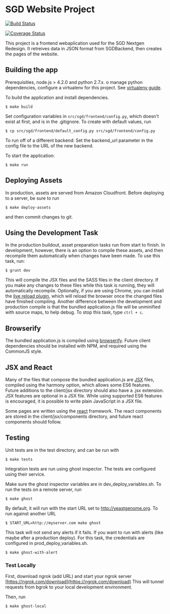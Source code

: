# SGD Website Project

[![Build Status](https://travis-ci.org/yeastgenome/SGDFrontend.svg)](https://travis-ci.org/yeastgenome/SGDFrontend)

[![Coverage Status](https://coveralls.io/repos/github/yeastgenome/SGDBackend-Nex2/badge.svg?branch=qa)](https://coveralls.io/github/yeastgenome/SGDFrontend?branch=5178_coveralls_FE)

This project is a frontend webaplication used for the SGD Nextgen Redesign. It retreives data in JSON format from
SGDBackend, then creates the pages of the website.

## Building the app

Prerequisities, node.js > 4.2.0 and python 2.7.x. o manage python dependencies, configure a virtualenv for this project. See [virtualenv guide](http://docs.python-guide.org/en/latest/dev/virtualenvs/).

To build the application and install dependencies.

    $ make build

Set configuration variables in `src/sgd/frontend/config.py`, which doesn't exist at first, and is in the .gitignore.  To create with default values, run

    $ cp src/sgd/frontend/default_config.py src/sgd/frontend/config.py

To run off of a different backend: Set the backend_url parameter in the config file to the URL of the new backend. 
    
To start the application:

    $ make run

## Deploying Assets

In production, assets are served from Amazon Cloudfront.  Before deploying to a server, be sure to run 

    $ make deploy-assets

and then commit changes to git.

## Using the Development Task

In the production buildout, asset preparation tasks run from start to finish.  In development, however, there is an option to compile these assets, and then recompile them automatically when changes have been made.  To use this task, run:

    $ grunt dev

This will compile the JSX files and the SASS files in the client directory.  If you make any changes to these files while this task is running, they will automatically recompile.  Optionally, if you are using Chrome, you can install the [live reload plugin](https://chrome.google.com/webstore/detail/livereload/jnihajbhpnppcggbcgedagnkighmdlei?hl=en), which will reload the browser once the changed files have finished compiling.  Another difference between the development and production compile is that the bundled application.js file will be unminified with source maps, to help debug.  To stop this task, type `ctrl + c`.

## Browserify

The bundled application.js is compiled using [browserify](http://browserify.org/).  Future client dependencies should be installed with NPM, and required using the CommonJS style.

## JSX and React

Many of the files that compose the bundled application.js are [JSX](http://jsx.github.io/) files, compiled using the harmony option, which allows some ES6 features.  Future additions to the client/jsx directory should also have a .jsx extension.  JSX features are optional in a JSX file.  While using supported ES6 features is encouraged, it is possible to write plain JavaScript in a JSX file.

Some pages are written using the [react](http://facebook.github.io/react/) framework.  The react components are stored in the client/jsx/components directory, and future react components should follow.

## Testing

Unit tests are in the test directory, and can be run with

    $ make tests

Integration tests are run using ghost inspector.  The tests are configured using their service.

Make sure the ghost inspector variables are in dev_deploy_variables.sh.  To run the tests on a remote server, run

    $ make ghost

By default, it will run with the start URL set to http://yeastgenome.org.  To run against another URL

    $ START_URL=http://myserver.com make ghost

This task will not send any alerts if it fails.  If you want to run with alerts (like maybe after a production deploy).  For this task, the credentials are configured in prod_deploy_variables.sh.

    $ make ghost-with-alert

### Test Locally

First, download ngrok (add URL) and start your ngrok server [https://ngrok.com/download](https://ngrok.com/download) This will tunnel requests from bgrok to your local development environment.

Then, run

    $ make ghost-local
